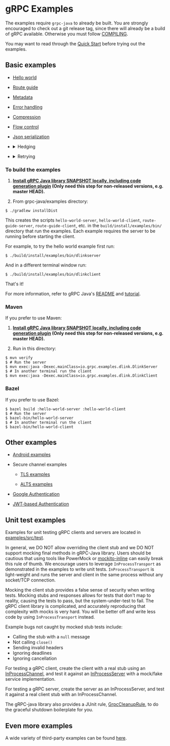 gRPC Examples
==============================================

The examples require `grpc-java` to already be built. You are strongly encouraged
to check out a git release tag, since there will already be a build of gRPC
available. Otherwise you must follow [COMPILING](../COMPILING.md).

You may want to read through the
[Quick Start](https://grpc.io/docs/languages/java/quickstart)
before trying out the examples.

## Basic examples

- [Hello world](src/main/java/io/grpc/examples/dlink)

- [Route guide](src/main/java/io/grpc/examples/routeguide)

- [Metadata](src/main/java/io/grpc/examples/header)

- [Error handling](src/main/java/io/grpc/examples/errorhandling)

- [Compression](src/main/java/io/grpc/examples/experimental)

- [Flow control](src/main/java/io/grpc/examples/manualflowcontrol)

- [Json serialization](src/main/java/io/grpc/examples/advanced)

- <details>
  <summary>Hedging</summary>

  The [hedging example](src/main/java/io/grpc/examples/hedging) demonstrates that enabling hedging
  can reduce tail latency. (Users should note that enabling hedging may introduce other overhead;
  and in some scenarios, such as when some server resource gets exhausted for a period of time and
  almost every RPC during that time has high latency or fails, hedging may make things worse.
  Setting a throttle in the service config is recommended to protect the server from too many
  inappropriate retry or hedging requests.)

  The server and the client in the example are basically the same as those in the
  [hello world](src/main/java/io/grpc/examples/dlink) example, except that the server mimics a
  long tail of latency, and the client sends 2000 requests and can turn on and off hedging.

  To mimic the latency, the server randomly delays the RPC handling by 2 seconds at 10% chance, 5
  seconds at 5% chance, and 10 seconds at 1% chance.

  When running the client enabling the following hedging policy

  ```json
        "hedgingPolicy": {
          "maxAttempts": 3,
          "hedgingDelay": "1s"
        }
  ```
  Then the latency summary in the client log is like the following

  ```text
  Total RPCs sent: 2,000. Total RPCs failed: 0
  [Hedging enabled]
  ========================
  50% latency: 0ms
  90% latency: 6ms
  95% latency: 1,003ms
  99% latency: 2,002ms
  99.9% latency: 2,011ms
  Max latency: 5,272ms
  ========================
  ```

  See [the section below](#to-build-the-examples) for how to build and run the example. The
  executables for the server and the client are `hedging-hello-world-server` and
  `hedging-hello-world-client`.

  To disable hedging, set environment variable `DISABLE_HEDGING_IN_HEDGING_EXAMPLE=true` before
  running the client. That produces a latency summary in the client log like the following

  ```text
  Total RPCs sent: 2,000. Total RPCs failed: 0
  [Hedging disabled]
  ========================
  50% latency: 0ms
  90% latency: 2,002ms
  95% latency: 5,002ms
  99% latency: 10,004ms
  99.9% latency: 10,007ms
  Max latency: 10,007ms
  ========================
  ```

</details>

- <details>
  <summary>Retrying</summary>

  The [retrying example](src/main/java/io/grpc/examples/retrying) provides a HelloWorld gRPC client &
  server which demos the effect of client retry policy configured on the [ManagedChannel](
  ../api/src/main/java/io/grpc/ManagedChannel.java) via [gRPC ServiceConfig](
  https://github.com/grpc/grpc/blob/master/doc/service_config.md). Retry policy implementation &
  configuration details are outlined in the [proposal](https://github.com/grpc/proposal/blob/master/A6-client-retries.md).

  This retrying example is very similar to the [hedging example](src/main/java/io/grpc/examples/hedging) in its setup.
  The [RetryingHelloWorldServer](src/main/java/io/grpc/examples/retrying/RetryingHelloWorldServer.java) responds with
  a status UNAVAILABLE error response to a specified percentage of requests to simulate server resource exhaustion and
  general flakiness. The [RetryingHelloWorldClient](src/main/java/io/grpc/examples/retrying/RetryingHelloWorldClient.java) makes
  a number of sequential requests to the server, several of which will be retried depending on the configured policy in
  [retrying_service_config.json](src/main/resources/io/grpc/examples/retrying/retrying_service_config.json). Although
  the requests are blocking unary calls for simplicity, these could easily be changed to future unary calls in order to
  test the result of request concurrency with retry policy enabled.

  One can experiment with the [RetryingHelloWorldServer](src/main/java/io/grpc/examples/retrying/RetryingHelloWorldServer.java)
  failure conditions to simulate server throttling, as well as alter policy values in the [retrying_service_config.json](
  src/main/resources/io/grpc/examples/retrying/retrying_service_config.json) to see their effects. To disable retrying
  entirely, set environment variable `DISABLE_RETRYING_IN_RETRYING_EXAMPLE=true` before running the client.
  Disabling the retry policy should produce many more failed gRPC calls as seen in the output log.

  See [the section below](#to-build-the-examples) for how to build and run the example. The
  executables for the server and the client are `retrying-hello-world-server` and
  `retrying-hello-world-client`.

</details>

### <a name="to-build-the-examples"></a> To build the examples

1. **[Install gRPC Java library SNAPSHOT locally, including code generation plugin](../COMPILING.md) (Only need this step for non-released versions, e.g. master HEAD).**

2. From grpc-java/examples directory:
```
$ ./gradlew installDist
```

This creates the scripts `hello-world-server`, `hello-world-client`,
`route-guide-server`, `route-guide-client`, etc. in the
`build/install/examples/bin/` directory that run the examples. Each
example requires the server to be running before starting the client.

For example, to try the hello world example first run:

```
$ ./build/install/examples/bin/dlinkserver
```

And in a different terminal window run:

```
$ ./build/install/examples/bin/dlinkclient
```

That's it!

For more information, refer to gRPC Java's [README](../README.md) and
[tutorial](https://grpc.io/docs/languages/java/basics).

### Maven

If you prefer to use Maven:
1. **[Install gRPC Java library SNAPSHOT locally, including code generation plugin](../COMPILING.md) (Only need this step for non-released versions, e.g. master HEAD).**

2. Run in this directory:
```
$ mvn verify
$ # Run the server
$ mvn exec:java -Dexec.mainClass=io.grpc.examples.dlink.DlinkServer
$ # In another terminal run the client
$ mvn exec:java -Dexec.mainClass=io.grpc.examples.dlink.DlinkClient
```

### Bazel

If you prefer to use Bazel:
```
$ bazel build :hello-world-server :hello-world-client
$ # Run the server
$ bazel-bin/hello-world-server
$ # In another terminal run the client
$ bazel-bin/hello-world-client
```

## Other examples

- [Android examples](android)

- Secure channel examples

  + [TLS examples](example-tls)

  + [ALTS examples](example-alts)

- [Google Authentication](example-gauth)

- [JWT-based Authentication](example-jwt-auth)

## Unit test examples

Examples for unit testing gRPC clients and servers are located in [examples/src/test](src/test).

In general, we DO NOT allow overriding the client stub and we DO NOT support mocking final methods
in gRPC-Java library. Users should be cautious that using tools like PowerMock or
[mockito-inline](https://search.maven.org/search?q=g:org.mockito%20a:mockito-inline) can easily
break this rule of thumb. We encourage users to leverage `InProcessTransport` as demonstrated in the
examples to write unit tests. `InProcessTransport` is light-weight and runs the server
and client in the same process without any socket/TCP connection.

Mocking the client stub provides a false sense of security when writing tests. Mocking stubs and responses
allows for tests that don't map to reality, causing the tests to pass, but the system-under-test to fail.
The gRPC client library is complicated, and accurately reproducing that complexity with mocks is very hard.
You will be better off and write less code by using `InProcessTransport` instead.

Example bugs not caught by mocked stub tests include:

* Calling the stub with a `null` message
* Not calling `close()`
* Sending invalid headers
* Ignoring deadlines
* Ignoring cancellation

For testing a gRPC client, create the client with a real stub
using an
[InProcessChannel](../core/src/main/java/io/grpc/inprocess/InProcessChannelBuilder.java),
and test it against an
[InProcessServer](../core/src/main/java/io/grpc/inprocess/InProcessServerBuilder.java)
with a mock/fake service implementation.

For testing a gRPC server, create the server as an InProcessServer,
and test it against a real client stub with an InProcessChannel.

The gRPC-java library also provides a JUnit rule,
[GrpcCleanupRule](../testing/src/main/java/io/grpc/testing/GrpcCleanupRule.java), to do the graceful
shutdown boilerplate for you.

## Even more examples

A wide variety of third-party examples can be found [here](https://github.com/saturnism/grpc-java-by-example).

